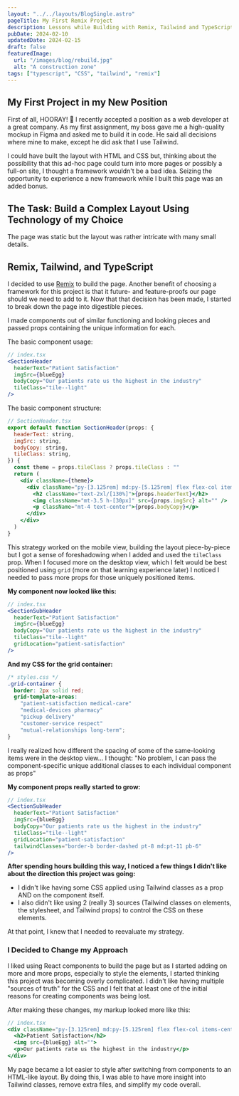```yaml
---
layout: "../../layouts/BlogSingle.astro"
pageTitle: My First Remix Project
description: Lessons while Building with Remix, Tailwind and TypeScript
pubDate: 2024-02-10
updatedDate: 2024-02-15
draft: false
featuredImage:
  url: "/images/blog/rebuild.jpg"
  alt: "A construction zone"
tags: ["typescript", "CSS", "tailwind", "remix"]
---
```


## My First Project in my New Position

First of all, HOORAY! 🎉 I recently accepted a position as a web developer at a great company. As my first assignment, my boss gave me a high-quality mockup in Figma and asked me to build it in code. He said all decisions where mine to make, except he did ask that I use Tailwind.

I could have built the layout with HTML and CSS but, thinking about the possibility that this ad-hoc page could turn into more pages or possibly a full-on site, I thought a framework wouldn't be a bad idea. Seizing the opportunity to experience a new framework while I built this page was an added bonus.

## The Task: Build a Complex Layout Using Technology of my Choice

The page was static but the layout was rather intricate with many small details.

## Remix, Tailwind, and TypeScript

I decided to use [Remix](https://remix.run/) to build the page. Another benefit of choosing a framework for this project is that it future- and feature-proofs our page should we need to add to it. Now that that decision has been made, I started to break down the page into digestible pieces.

I made components out of similar functioning and looking pieces and passed props containing the unique information for each.

The basic component usage:

```jsx
// index.tsx
<SectionHeader
  headerText="Patient Satisfaction"
  imgSrc={blueEgg}
  bodyCopy="Our patients rate us the highest in the industry"
  tileClass="tile--light"
/>
```

The basic component structure:

```jsx
// SectionHeader.tsx
export default function SectionHeader(props: {
  headerText: string,
  imgSrc: string,
  bodyCopy: string,
  tileClass: string,
}) {
  const theme = props.tileClass ? props.tileClass : ""
  return (
    <div className={theme}>
      <div className="py-[3.125rem] md:py-[5.125rem] flex flex-col items-center px-4">
        <h2 className="text-2xl/[130%]">{props.headerText}</h2>
        <img className="mt-3.5 h-[30px]" src={props.imgSrc} alt="" />
        <p className="mt-4 text-center">{props.bodyCopy}</p>
      </div>
    </div>
  )
}
```

This strategy worked on the mobile view, building the layout piece-by-piece but I got a sense of foreshadowing when I added and used the `tileClass` prop. When I focused more on the desktop view, which I felt would be best positioned using `grid` (more on that learning experience later) I noticed I needed to pass more props for those uniquely positioned items.

**My component now looked like this:**

```jsx
// index.tsx
<SectionSubHeader
  headerText="Patient Satisfaction"
  imgSrc={blueEgg}
  bodyCopy="Our patients rate us the highest in the industry"
  tileClass="tile--light"
  gridLocation="patient-satisfaction"
/>
```

**And my CSS for the grid container:**

```css
/* styles.css */
.grid-container {
  border: 2px solid red;
  grid-template-areas:
    "patient-satisfaction medical-care"
    "medical-devices pharmacy"
    "pickup delivery"
    "customer-service respect"
    "mutual-relationships long-term";
}
```

I really realized how different the spacing of some of the same-looking items were in the desktop view... I thought: "No problem, I can pass the component-specific unique additional classes to each individual component as props"

**My component props really started to grow:**

```jsx
// index.tsx
<SectionSubHeader
  headerText="Patient Satisfaction"
  imgSrc={blueEgg}
  bodyCopy="Our patients rate us the highest in the industry"
  tileClass="tile--light"
  gridLocation="patient-satisfaction"
  tailwindClasses="border-b border-dashed pt-8 md:pt-11 pb-6"
/>
```

**After spending hours building this way, I noticed a few things I didn't like about the direction this project was going:**

- I didn't like having some CSS applied using Tailwind classes as a prop AND on the component itself.
- I also didn't like using 2 (really 3) sources (Tailwind classes on elements, the stylesheet, and Tailwind props) to control the CSS on these elements.

At that point, I knew that I needed to reevaluate my strategy.

### I Decided to Change my Approach

I liked using React components to build the page but as I started adding on more and more props, especially to style the elements, I started thinking this project was becoming overly complicated. I didn't like having multiple "sources of truth" for the CSS and I felt that at least one of the initial reasons for creating components was being lost.

After making these changes, my markup looked more like this:

```jsx
// index.tsx
<div className="py-[3.125rem] md:py-[5.125rem] flex flex-col items-center px-4 border-b border-dashed pt-8 md:pt-11 pb-6">
  <h2>Patient Satisfaction</h2>
  <img src={blueEgg} alt="">
  <p>Our patients rate us the highest in the industry</p>
</div>
```

My page became a lot easier to style after switching from components to an HTML-like layout. By doing this, I was able to have more insight into Tailwind classes, remove extra files, and simplify my code overall.
